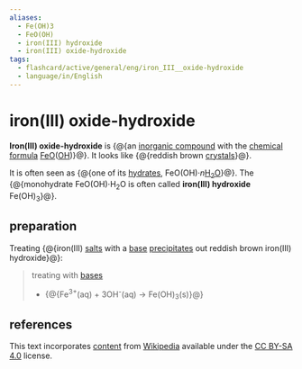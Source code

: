 ```yaml
---
aliases:
  - Fe(OH)3
  - FeO(OH)
  - iron(III) hydroxide
  - iron(III) oxide-hydroxide
tags:
  - flashcard/active/general/eng/iron_III__oxide-hydroxide
  - language/in/English
---
```


# iron(III) oxide-hydroxide

__Iron(III) oxide-hydroxide__ is {@{an [inorganic compound](inorganic%20compound.md) with the [chemical formula](chemical%20formula.md) [Fe](iron.md)[O](oxygen.md)([OH](hydroxide.md))}@}. It looks like {@{reddish brown [crystals](crystal.md)}@}.

It is often seen as {@{one of its [hydrates](hydrate.md), FeO(OH)·_n_[H<sub>2</sub>O](water.md)}@}. The {@{monohydrate FeO(OH)·H<sub>2</sub>O is often called __iron(III) hydroxide__ Fe(OH)<sub>3</sub>}@}.

## preparation

Treating {@{iron(III) [salts](salt%20(chemistry).md) with a [base](base%20(chemistry).md) [precipitates](precipitate.md) out reddish brown iron(III) hydroxide}@}:

> treating with [bases](base%20(chemistry).md)
>
> - {@{Fe<sup>3+</sup>(aq) + 3OH<sup>-</sup>(aq) → Fe(OH)<sub>3</sub>(s)}@}

## references

This text incorporates [content](https://en.wikipedia.org/wiki/iron(III)_oxide-hydroxide) from [Wikipedia](Wikipedia.md) available under the [CC BY-SA 4.0](https://creativecommons.org/licenses/by-sa/4.0/) license.
